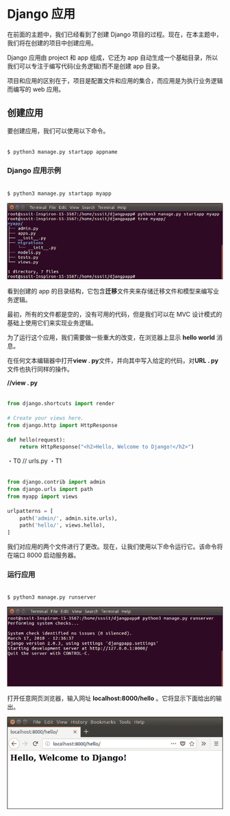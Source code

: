# Django 应用



在前面的主题中，我们已经看到了创建 Django 项目的过程。现在，在本主题中，我们将在创建的项目中创建应用。

Django 应用由 project 和 app 组成，它还为 app 自动生成一个基础目录，所以我们可以专注于编写代码(业务逻辑)而不是创建 app 目录。

项目和应用的区别在于，项目是配置文件和应用的集合，而应用是为执行业务逻辑而编写的 web 应用。

## 创建应用

要创建应用，我们可以使用以下命令。

```py

$ python3 manage.py startapp appname

```

### Django 应用示例

```py

$ python3 manage.py startapp myapp

```

![django app](img/4acb633e9374e5934b3757a0c9eb7fc8.png)

看到创建的 app 的目录结构，它包含**迁移**文件夹来存储迁移文件和模型来编写业务逻辑。

最初，所有的文件都是空的，没有可用的代码，但是我们可以在 MVC 设计模式的基础上使用它们来实现业务逻辑。

为了运行这个应用，我们需要做一些重大的改变，在浏览器上显示 **hello world** 消息。

在任何文本编辑器中打开**view . py**文件，并向其中写入给定的代码，对**URL . py**文件也执行同样的操作。

**//view . py**

```py

from django.shortcuts import render

# Create your views here.
from django.http import HttpResponse

def hello(request):
	return HttpResponse("<h2>Hello, Welcome to Django!</h2>")

```

・T0️ // urls.py ・T1️

```py

from django.contrib import admin
from django.urls import path
from myapp import views

urlpatterns = [
    path('admin/', admin.site.urls),
    path('hello/', views.hello),
]

```

我们对应用的两个文件进行了更改。现在，让我们使用以下命令运行它。该命令将在端口 8000 启动服务器。

### 运行应用

```py

$ python3 manage.py runserver

```

![django app 1](img/7990f8c4c8a724479eb473a67764d1f6.png)

打开任意网页浏览器，输入网址 **localhost:8000/hello** 。它将显示下面给出的输出。

![django app 2](img/8dcb70705e8858c3e8ffabff6210700d.png)